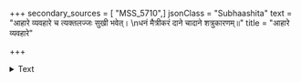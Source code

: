 +++
secondary_sources = [ "MSS_5710",]
jsonClass = "Subhaashita"
text = "आहारे व्यवहारे च त्यक्तलज्जः सुखी भवेत्।  \nधनं मैत्रीकरं दाने चादाने शत्रुकारणम्॥"
title = "आहारे व्यवहारे"

+++

<details><summary>Text</summary>

आहारे व्यवहारे च त्यक्तलज्जः सुखी भवेत्।  
धनं मैत्रीकरं दाने चादाने शत्रुकारणम्॥
</details>
